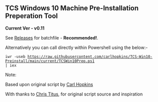 ## TCS Windows 10 Machine Pre-Installation Preperation Tool ##

**Current Ver - v0.11**

See [Releases](https://github.com/carlhopkins/TCS-Win10-Preinstall/releases) for batchfile - **Recommended!**.

Alternatively you can call directly within Powershell using the below:- 

<code>iwr -useb https://raw.githubusercontent.com/carlhopkins/TCS-Win10-Preinstall/main/current/TCSWin10Prep.ps1 | iex</code>

Note:

Based upon original script by [Carl Hopkins](https://github.com/carlhopkins)

With thanks to [Chris Titus](https://github.com/ChrisTitusTech), for original script source and inspiration